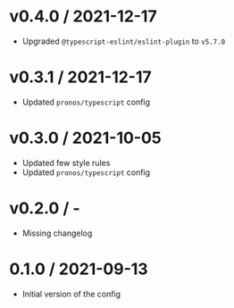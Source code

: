 v0.4.0 / 2021-12-17
===================
- Upgraded `@typescript-eslint/eslint-plugin` to `v5.7.0`

v0.3.1 / 2021-12-17
===================
- Updated `pronos/typescript` config

v0.3.0 / 2021-10-05
===================
- Updated few style rules
- Updated `pronos/typescript` config

v0.2.0 / -
==========
- Missing changelog

0.1.0 / 2021-09-13
==================
- Initial version of the config

<!-- Add links to rules below -->
<!-- e.g. -->
[indent]: https://eslint.org/docs/rules/indent
